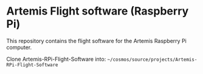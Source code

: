 # Artemis Flight software (Raspberry Pi)
This repository contains the flight software for the Artemis Raspberry Pi computer.

Clone Artemis-RPi-Flight-Software into:
`~/cosmos/source/projects/Artemis-RPi-Flight-Software`

